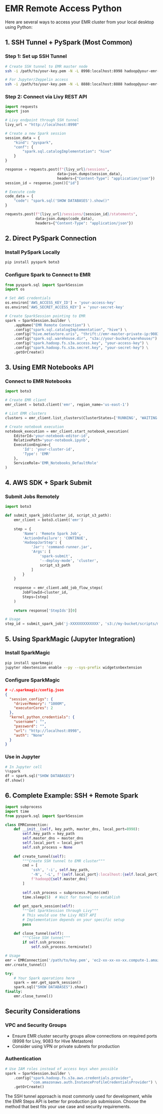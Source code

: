 # EMR Remote Access Python
Here are several ways to access your EMR cluster from your local desktop using Python:

## 1. SSH Tunnel + PySpark (Most Common)

### **Step 1: Set up SSH Tunnel**
```bash
# Create SSH tunnel to EMR master node
ssh -i /path/to/your-key.pem -N -L 8998:localhost:8998 hadoop@your-emr-master-public-dns

# For Jupyter/Zeppelin access
ssh -i /path/to/your-key.pem -N -L 8888:localhost:8888 hadoop@your-emr-master-public-dns
```

### **Step 2: Connect via Livy REST API**
```python
import requests
import json

# Livy endpoint through SSH tunnel
livy_url = "http://localhost:8998"

# Create a new Spark session
session_data = {
    "kind": "pyspark",
    "conf": {
        "spark.sql.catalogImplementation": "hive"
    }
}

response = requests.post(f"{livy_url}/sessions", 
                        data=json.dumps(session_data),
                        headers={"Content-Type": "application/json"})
session_id = response.json()["id"]

# Execute code
code_data = {
    "code": "spark.sql('SHOW DATABASES').show()"
}

requests.post(f"{livy_url}/sessions/{session_id}/statements",
              data=json.dumps(code_data),
              headers={"Content-Type": "application/json"})
```

## 2. Direct PySpark Connection

### **Install PySpark Locally**
```bash
pip install pyspark boto3
```

### **Configure Spark to Connect to EMR**
```python
from pyspark.sql import SparkSession
import os

# Set AWS credentials
os.environ['AWS_ACCESS_KEY_ID'] = 'your-access-key'
os.environ['AWS_SECRET_ACCESS_KEY'] = 'your-secret-key'

# Create SparkSession pointing to EMR
spark = SparkSession.builder \
    .appName("EMR Remote Connection") \
    .config("spark.sql.catalogImplementation", "hive") \
    .config("hive.metastore.uris", "thrift://emr-master-private-ip:9083") \
    .config("spark.sql.warehouse.dir", "s3a://your-bucket/warehouse/") \
    .config("spark.hadoop.fs.s3a.access.key", "your-access-key") \
    .config("spark.hadoop.fs.s3a.secret.key", "your-secret-key") \
    .getOrCreate()
```

## 3. Using EMR Notebooks API

### **Connect to EMR Notebooks**
```python
import boto3

# Create EMR client
emr_client = boto3.client('emr', region_name='us-east-1')

# List EMR clusters
clusters = emr_client.list_clusters(ClusterStates=['RUNNING', 'WAITING'])

# Create notebook execution
notebook_execution = emr_client.start_notebook_execution(
    EditorId='your-notebook-editor-id',
    RelativePath='your-notebook.ipynb',
    ExecutionEngine={
        'Id': 'your-cluster-id',
        'Type': 'EMR'
    },
    ServiceRole='EMR_Notebooks_DefaultRole'
)
```

## 4. AWS SDK + Spark Submit

### **Submit Jobs Remotely**
```python
import boto3

def submit_spark_job(cluster_id, script_s3_path):
    emr_client = boto3.client('emr')
    
    step = {
        'Name': 'Remote Spark Job',
        'ActionOnFailure': 'CONTINUE',
        'HadoopJarStep': {
            'Jar': 'command-runner.jar',
            'Args': [
                'spark-submit',
                '--deploy-mode', 'cluster',
                script_s3_path
            ]
        }
    }
    
    response = emr_client.add_job_flow_steps(
        JobFlowId=cluster_id,
        Steps=[step]
    )
    
    return response['StepIds'][0]

# Usage
step_id = submit_spark_job('j-XXXXXXXXXXXXX', 's3://my-bucket/scripts/my_job.py')
```

## 5. Using SparkMagic (Jupyter Integration)

### **Install SparkMagic**
```bash
pip install sparkmagic
jupyter nbextension enable --py --sys-prefix widgetsnbextension
```

### **Configure SparkMagic**
```json
# ~/.sparkmagic/config.json
{
  "session_configs": {
    "driverMemory": "1000M",
    "executorCores": 2
  },
  "kernel_python_credentials": {
    "username": "",
    "password": "",
    "url": "http://localhost:8998",
    "auth": "None"
  }
}
```

### **Use in Jupyter**
```python
# In Jupyter cell
%%spark
df = spark.sql("SHOW DATABASES")
df.show()
```

## 6. Complete Example: SSH + Remote Spark

```python
import subprocess
import time
from pyspark.sql import SparkSession

class EMRConnection:
    def __init__(self, key_path, master_dns, local_port=8998):
        self.key_path = key_path
        self.master_dns = master_dns
        self.local_port = local_port
        self.ssh_process = None
        
    def create_tunnel(self):
        """Create SSH tunnel to EMR cluster"""
        cmd = [
            'ssh', '-i', self.key_path,
            '-N', '-L', f'{self.local_port}:localhost:{self.local_port}',
            f'hadoop@{self.master_dns}'
        ]
        
        self.ssh_process = subprocess.Popen(cmd)
        time.sleep(5)  # Wait for tunnel to establish
        
    def get_spark_session(self):
        """Get SparkSession through Livy"""
        # This would use the Livy REST API
        # Implementation depends on your specific setup
        pass
        
    def close_tunnel(self):
        """Close SSH tunnel"""
        if self.ssh_process:
            self.ssh_process.terminate()

# Usage
emr = EMRConnection('/path/to/key.pem', 'ec2-xx-xx-xx-xx.compute-1.amazonaws.com')
emr.create_tunnel()

try:
    # Your Spark operations here
    spark = emr.get_spark_session()
    spark.sql("SHOW DATABASES").show()
finally:
    emr.close_tunnel()
```

## Security Considerations

### **VPC and Security Groups**
- Ensure EMR cluster security groups allow connections on required ports (8998 for Livy, 9083 for Hive Metastore)
- Consider using VPN or private subnets for production

### **Authentication**
```python
# Use IAM roles instead of access keys when possible
spark = SparkSession.builder \
    .config("spark.hadoop.fs.s3a.aws.credentials.provider", 
            "com.amazonaws.auth.InstanceProfileCredentialsProvider") \
    .getOrCreate()
```

The SSH tunnel approach is most commonly used for development, while the EMR Steps API is better for production job submission. Choose the method that best fits your use case and security requirements.
